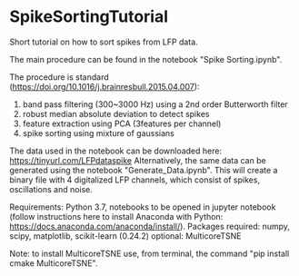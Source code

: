 # SpikeSortingTutorial
Short tutorial on how to sort spikes from LFP data.

The main procedure can be found in the notebook "Spike Sorting.ipynb".

The procedure is standard (https://doi.org/10.1016/j.brainresbull.2015.04.007):
1) band pass filtering (300~3000 Hz) using a 2nd order Butterworth filter
2) robust median absolute deviation to detect spikes
3) feature extraction using PCA (3features per channel)
4) spike sorting using mixture of gaussians


The data used in the notebook can be downloaded here: https://tinyurl.com/LFPdataspike
Alternatively, the same data can be generated using the notebook "Generate_Data.ipynb".
This will create a binary file with 4 digitalized LFP channels, which consist of spikes, oscillations and noise.

Requirements:
Python 3.7, notebooks to be opened in jupyter notebook (follow instructions here to install Anaconda with Python: https://docs.anaconda.com/anaconda/install/).
Packages required: numpy, scipy, matplotlib, scikit-learn (0.24.2)
optional: MulticoreTSNE

Note: to install MulticoreTSNE use, from terminal, the command "pip install cmake MulticoreTSNE".
